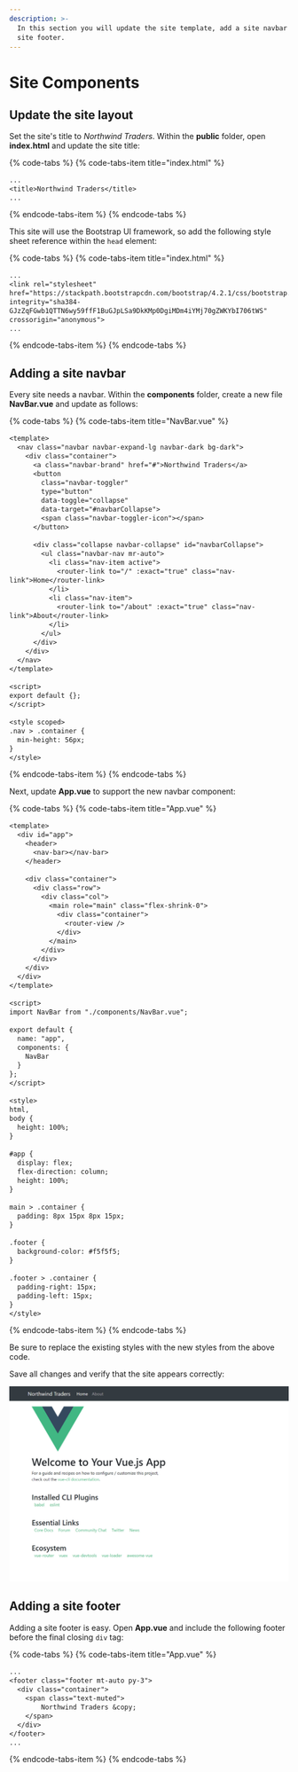 ```yaml
---
description: >-
  In this section you will update the site template, add a site navbar and a
  site footer.
---
```


# Site Components

## Update the site layout

Set the site's title to _Northwind Traders_. Within the **public** folder, open **index.html** and update the site title:

{% code-tabs %}
{% code-tabs-item title="index.html" %}
```markup
...
<title>Northwind Traders</title>
...
```
{% endcode-tabs-item %}
{% endcode-tabs %}

This site will use the Bootstrap UI framework, so add the following style sheet reference within the `head` element:

{% code-tabs %}
{% code-tabs-item title="index.html" %}
```markup
...
<link rel="stylesheet" href="https://stackpath.bootstrapcdn.com/bootstrap/4.2.1/css/bootstrap.min.css" integrity="sha384-GJzZqFGwb1QTTN6wy59ffF1BuGJpLSa9DkKMp0DgiMDm4iYMj70gZWKYbI706tWS" crossorigin="anonymous">
...
```
{% endcode-tabs-item %}
{% endcode-tabs %}

## Adding a site navbar

Every site needs a navbar. Within the **components** folder, create a new file **NavBar.vue** and update as follows:

{% code-tabs %}
{% code-tabs-item title="NavBar.vue" %}
```markup
<template>
  <nav class="navbar navbar-expand-lg navbar-dark bg-dark">
    <div class="container">
      <a class="navbar-brand" href="#">Northwind Traders</a>
      <button
        class="navbar-toggler"
        type="button"
        data-toggle="collapse"
        data-target="#navbarCollapse">
        <span class="navbar-toggler-icon"></span>
      </button>

      <div class="collapse navbar-collapse" id="navbarCollapse">
        <ul class="navbar-nav mr-auto">
          <li class="nav-item active">
            <router-link to="/" :exact="true" class="nav-link">Home</router-link>
          </li>
          <li class="nav-item">              
            <router-link to="/about" :exact="true" class="nav-link">About</router-link>
          </li>
        </ul>
      </div>
    </div>
  </nav>
</template>

<script>
export default {};
</script>

<style scoped>
.nav > .container {
  min-height: 56px;
}
</style>
```
{% endcode-tabs-item %}
{% endcode-tabs %}

Next, update **App.vue** to support the new navbar component:

{% code-tabs %}
{% code-tabs-item title="App.vue" %}
```markup
<template>
  <div id="app">
    <header>
      <nav-bar></nav-bar>
    </header>

    <div class="container">
      <div class="row">
        <div class="col">
          <main role="main" class="flex-shrink-0">
            <div class="container">
              <router-view />
            </div>
          </main>
        </div>
      </div>
    </div>
  </div>
</template>

<script>
import NavBar from "./components/NavBar.vue";

export default {
  name: "app",
  components: {
    NavBar
  }
};
</script>

<style>
html,
body {
  height: 100%;
}

#app {
  display: flex;
  flex-direction: column;
  height: 100%;
}

main > .container {
  padding: 8px 15px 8px 15px;
}

.footer {
  background-color: #f5f5f5;
}

.footer > .container {
  padding-right: 15px;
  padding-left: 15px;
}
</style>
```
{% endcode-tabs-item %}
{% endcode-tabs %}

Be sure to replace the existing styles with the new styles from the above code.

Save all changes and verify that the site appears correctly:

![](../.gitbook/assets/ui-after-adding-router.jpg)

## Adding a site footer

Adding a site footer is easy. Open **App.vue** and include the following footer before the final closing `div` tag:

{% code-tabs %}
{% code-tabs-item title="App.vue" %}
```markup
...
<footer class="footer mt-auto py-3">
  <div class="container">
    <span class="text-muted">
        Northwind Traders &copy;
    </span>
  </div>
</footer>
...
```
{% endcode-tabs-item %}
{% endcode-tabs %}

